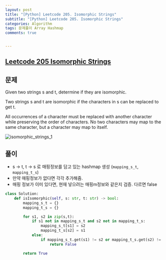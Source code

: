 ```yaml
---
layout: post
title: "[Python] Leetcode 205. Isomorphic Strings"
subtitle: "[Python] Leetcode 205. Isomorphic Strings"
categories: Algorithm
tags: 문제풀이 Array Hashmap
comments: true


---
```

## [Leetcode 205 Isomorphic Strings](https://leetcode.com/problems/isomorphic-strings/description/?envType=study-plan-v2&envId=top-interview-150)

## 문제

Given two strings s and t, determine if they are isomorphic.

Two strings s and t are isomorphic if the characters in s can be replaced to get t.

All occurrences of a character must be replaced with another character while preserving the order of characters. No two characters may map to the same character, but a character may map to itself.


![isomorphic_strings_1](https://bernard-choi.github.io/assets/img/post_img/isomorphic_strings_1.jpg)


## 풀이

- s -> t, t -> s 로 매핑정보를 담고 있는 hashmap 생성 (`mapping_s_t`, `mapping_t_s`)
- 만약 매핑정보가 없다면 각각 추가해줌.
- 매핑 정보가 이미 있다면, 현재 넣으려는 매핑m정보와 같은지 검증. 다르면 false

```python
class Solution:
    def isIsomorphic(self, s: str, t: str) -> bool:
        mapping_s_t = {}
        mapping_t_s = {}

        for s1, s2 in zip(s,t):
            if s1 not in mapping_s_t and s2 not in mapping_t_s:
                mapping_s_t[s1] = s2
                mapping_t_s[s2] = s1
            else:
                if mapping_s_t.get(s1) != s2 or mapping_t_s.get(s2) != s1:
                    return False

        return True
```
